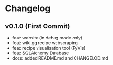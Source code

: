 <h1>Changelog</h1>

<h2>v0.1.0 (First Commit)</h2>
<ul>
  <li>feat: website (in debug mode only)
  <li>feat: wiki.gg recipe webscraping</li>
  <li>feat: recipe visualisation tool (PyVis)</li>
  <li>feat: SQLAlchemy Database</li>
  <li>docs: added README.md and CHANGELOD.md</li>
</ul>